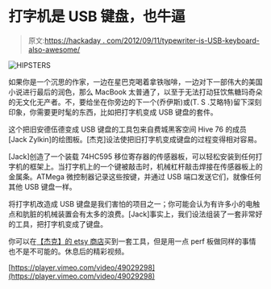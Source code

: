 # 打字机是 USB 键盘，也牛逼

> 原文:[https://hackaday . com/2012/09/11/typewriter-is-USB-keyboard-also-awesome/](https://hackaday.com/2012/09/11/typewriter-is-usb-keyboard-also-awesome/)

![](../Images/fa36f4c72da796d598295313e1d54948.png "HIPSTERS")

如果你是一个沉思的作家，一边在星巴克喝着拿铁咖啡，一边对下一部伟大的美国小说进行最后的润色，那么 MacBook 太普通了，以至于无法打动狂饮焦糖玛奇朵的无文化无产者。不，要给坐在你旁边的下一个(乔伊斯)或(T. S .艾略特)留下深刻印象，你需要更时髦的东西，比如把打字机变成 USB 键盘的套件。

这个把旧安德伍德变成 USB 键盘的工具包来自费城黑客空间 Hive 76 的成员[Jack Zylkin]的绘图板。[杰克]设法使把旧打字机变成键盘的过程变得相对容易。

[Jack]创造了一个装载 74HC595 移位寄存器的传感器板，可以轻松安装到任何打字机的框架上。当打字机上的一个键被敲击时，机械杠杆敲击焊接在传感器板上的金属条。ATMega 微控制器记录这些按键，并通过 USB 端口发送它们，就像任何其他 USB 键盘一样。

将打字机改造成 USB 键盘是我们害怕的项目之一；你可能会认为有许多小的电触点和肮脏的机械装置会有太多的浪费。[Jack]事实上，我们设法组装了一套非常好的工具，把打字机变成了键盘。

你可以在[【杰克】的 etsy 商店](http://www.etsy.com/shop/usbtypewriter?ref=top_trail)买到一套工具，但是用一点 perf 板做同样的事情也不是不可能的。休息后的精彩视频。

[https://player.vimeo.com/video/49029298](https://player.vimeo.com/video/49029298)